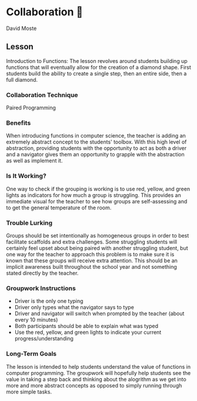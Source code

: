 # Collaboration :handshake:
David Moste

## Lesson
Introduction to Functions: The lesson revolves around students building up functions that will eventually allow for the creation of a diamond shape. First students build the ability to create a single step, then an entire side, then a full diamond.

### Collaboration Technique
Paired Programming

### Benefits
When introducing functions in computer science, the teacher is adding an extremely abstract concept to the students' toolbox. With this high level of abstraction, providing students with the opportunity to act as both a driver and a navigator gives them an opportunity to grapple with the abstraction as well as implement it.

### Is It Working?
One way to check if the grouping is working is to use red, yellow, and green lights as indicators for how much a group is struggling. This provides an immediate visual for the teacher to see how groups are self-assessing and to get the general temperature of the room.

### Trouble Lurking
Groups should be set intentionally as homogeneous groups in order to best facilitate scaffolds and extra challenges. Some struggling students will certainly feel upset about being paired with another struggling student, but one way for the teacher to approach this problem is to make sure it is known that these groups will receive extra attention. This should be an implicit awareness built throughout the school year and not something stated directly by the teacher.

### Groupwork Instructions
* Driver is the only one typing
* Driver only types what the navigator says to type
* Driver and navigator will switch when prompted by the teacher (about every 10 minutes)
* Both participants should be able to explain what was typed
* Use the red, yellow, and green lights to indicate your current progress/understanding

### Long-Term Goals
The lesson is intended to help students understand the value of functions in computer programming. The groupwork will hopefully help students see the value in taking a step back and thinking about the alogrithm as we get into more and more abstract concepts as opposed to simply running through more simple tasks.
